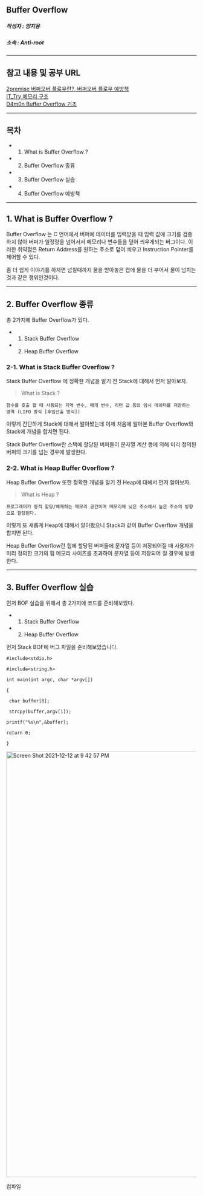 ## Buffer Overflow

##### 작성자 : 양지용
##### 소속 : Anti-root

<hr>

## 참고 내용 및 공부 URL
[2premise 버퍼오버 플로우란?, 버퍼오버 플로우 예방책](https://je0n-je.tistory.com/12) <br>
[IT_Try 메모리 구조](https://cwjuns.tistory.com/17) <br>
[D4m0n Buffer Overflow 기초](https://d4m0n.tistory.com/14)

<hr>

## 목차
* 1. What is Buffer Overflow ?
* 2. Buffer Overflow 종류
* 3. Buffer Overflow 실습
* 4. Buffer Overflow 예방책

<hr>

## 1. What is Buffer Overflow ?
Buffer Overflow 는 C 언어에서 버퍼에 데이터를 입력받을 때 입력 값에 크기를 검증하지 않아 버퍼가 일정량을 넘어서서 메모리나 변수들을 덮어 씌우게되는 버그이다.
이러한 취약점은 Return Address를 원하는 주소로 덮어 씌우고 Instruction Pointer를 제어할 수 있다.

좀 더 쉽게 이야기를 하자면 넘칠때까지 물을 받아놓은 컵에 물을 더 부어서 물이 넘치는 것과 같은 행위인것이다.

<hr>

## 2. Buffer Overflow 종류
총 2가지에 Buffer Overflow가 있다.
* 1. Stack Buffer Overflow
* 2. Heap Buffer Overflow


### 2-1. What is Stack Buffer Overflow ?
Stack Buffer Overflow 에 정확한 개념을 알기 전 Stack에 대해서 먼저 알아보자.
> What is Stack ?

```함수를 호출 할 때 사용되는 지역 변수, 매개 변수, 리턴 값 등의 임시 데이터를 저장하는 영역 (LIFO 방식 [후입선출 방식])```

이렇게 간단하게 Stack에 대해서 알아봤는데 이제 처음에 알아본 Buffer Overflow와 Stack에 개념을 합치면 된다.

Stack Buffer Overflow란 스택에 할당된 버퍼들이 문자열 계산 등에 의해 미리 정의된 버퍼의 크기를 넘는 경우에 발생한다.

### 2-2. What is Heap Buffer Overflow ?
Heap Buffer Overflow 또한 정확한 개념을 알기 전 Heap에 대해서 먼저 알아보자.
> What is Heap ?

```프로그래머가 동적 할당/해제하는 메모리 공간이며 메모리에 낮은 주소에서 높은 주소의 방향으로 할당된다. ```

이렇게 또 새롭게 Heap에 대해서 알아봤으니 Stack과 같이 Buffer Overflow 개념을 합치면 된다.

Heap Buffer Overflow란 힙에 할당된 버퍼들에 문자열 등이 저장되어질 때 사용자가 미리 정의한 크기의 힙 메모리 사이즈를 초과하여 문자열 등이 저장되어 질 경우에 발생한다.

<hr>

## 3. Buffer Overflow 실습

먼저 BOF 실습을 위해서 총 2가지에 코드를 준비해보았다.
* 1. Stack Buffer Overflow
* 2. Heap Buffer Overflow

먼저 Stack BOF에 버그 파일을 준비해보았습니다.
```
#include<stdio.h>

#include<string.h>
 
int main(int argc, char *argv[])

{

 char buffer[8];

 strcpy(buffer,argv[1]);

printf("%s\n",&buffer);

return 0;

}
```

<img width="1122" alt="Screen Shot 2021-12-12 at 9 42 57 PM" src="https://user-images.githubusercontent.com/84657474/145712725-e0554677-8b5e-40f2-bce9-b00260d76b6f.png">

컴파일
